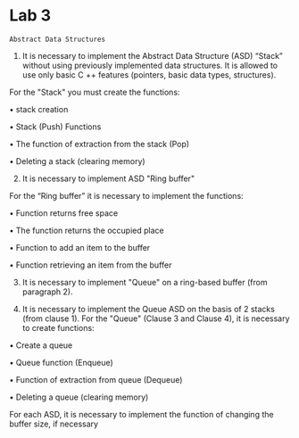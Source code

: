 # Lab 3
	Abstract Data Structures
	
1. It is necessary to implement the Abstract Data Structure (ASD) “Stack” without using previously implemented data structures. It is allowed to use only basic C ++ features (pointers, basic data types, structures).

For the "Stack" you must create the functions:

• stack creation

• Stack (Push) Functions

• The function of extraction from the stack (Pop)

• Deleting a stack (clearing memory)

2. It is necessary to implement ASD "Ring buffer"

For the “Ring buffer” it is necessary to implement the functions:

• Function returns free space

• The function returns the occupied place

• Function to add an item to the buffer

• Function retrieving an item from the buffer

3. It is necessary to implement "Queue" on a ring-based buffer (from paragraph 2).

4. It is necessary to implement the Queue ASD on the basis of 2 stacks (from clause 1). For the "Queue" (Clause 3 and Clause 4), it is necessary to create functions:

• Create a queue

• Queue function (Enqueue)


• Function of extraction from queue (Dequeue)

• Deleting a queue (clearing memory)

For each ASD, it is necessary to implement the function of changing the buffer size, if necessary
